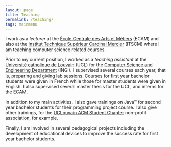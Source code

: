 ```yaml
---
layout: page
title: Teaching
permalink: /teaching/
tags: mainmenu
---
```


<p>I work as a <em>lecturer</em> at the
<a href="http://www.vinci.be/fr-be/ecam">École Centrale des Arts et Métiers</a>
(ECAM) and also at the
<a href="http://www.cardinalmercier-promotionsociale.be/spip2012/index.php">
Institut Technique Supérieur Cardinal Mercier</a> (ITSCM) where I am teaching
computer science related courses.</p>

<p>Prior to my current position, I worked as a <em>teaching assistant</em> at
the <a href="http://www.uclouvain.be/en-index.html">Université catholique de
Louvain</a> (UCL) for the <a href="http://www.uclouvain.be/en-ingi.html">
Computer Science and Engineering Department</a> (INGI). I supervised several
courses each year, that is, preparing and giving lab sessions. Courses for
first year bachelor students were given in French while those for master
students were given in English. I also supervised several master thesis for the
UCL, and interns for the ECAM.</p>

<p>In addition to my main activities, I also gave trainings on Java™ for second
year bachelor students for their programming project course. I also give other
trainings, for the <a href="http://uclouvain.acm-sc.be/">UCLouvain ACM Student
Chapter</a> non-profit association, for example.</p>

<p>Finally, I am involved in several pedagogical projects including the
development of educational devices to improve the success rate for first year
bachelor students.</p>
